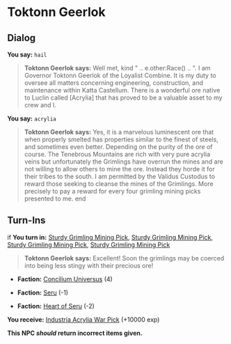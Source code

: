 # Toktonn Geerlok


## Dialog

**You say:** `hail`



>**Toktonn Geerlok says:** Well met, kind " .. e.other:Race() .. ". I am Governor Toktonn Geerlok of the Loyalist Combine. It is my duty to oversee all matters concerning engineering, construction, and maintenance within Katta Castellum. There is a wonderful ore native to Luclin called [Acrylia] that has proved to be a valuable asset to my crew and I.

**You say:** `acrylia`



>**Toktonn Geerlok says:** Yes, it is a marvelous luminescent ore that when properly smelted has properties similar to the finest of steels, and sometimes even better. Depending on the purity of the ore of course. The Tenebrous Mountains are rich with very pure acrylia veins but unfortunately the Grimlings have overrun the mines and are not willing to allow others to mine the ore. Instead they horde it for their tribes to the south. I am permitted by the Validus Custodus to reward those seeking to cleanse the mines of the Grimlings. More precisely to pay a reward for every four grimling mining picks presented to me.
end

## Turn-Ins





if **You turn in:** [Sturdy Grimling Mining Pick](/item/2695), [Sturdy Grimling Mining Pick](/item/2695), [Sturdy Grimling Mining Pick](/item/2695), [Sturdy Grimling Mining Pick](/item/2695)


>**Toktonn Geerlok says:** Excellent! Soon the grimlings may be coerced into being less stingy with their precious ore!


* __Faction:__ [Concilium Universus](/faction/1561) (4)


* __Faction:__ [Seru](/faction/1483) (-1)


* __Faction:__ [Heart of Seru](/faction/1486) (-2)


 **You receive:**  [Industria Acrylia War Pick](/item/31727) (+10000 exp)

**This NPC *should* return incorrect items given.**
